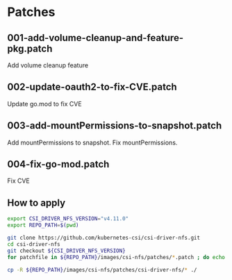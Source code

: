 # Patches

## 001-add-volume-cleanup-and-feature-pkg.patch

Add volume cleanup feature

## 002-update-oauth2-to-fix-CVE.patch

Update go.mod to fix CVE

## 003-add-mountPermissions-to-snapshot.patch

Add mountPermissions to snapshot. Fix mountPermissions.

## 004-fix-go-mod.patch

Fix CVE

## How to apply

```bash
export CSI_DRIVER_NFS_VERSION="v4.11.0"
export REPO_PATH=$(pwd)

git clone https://github.com/kubernetes-csi/csi-driver-nfs.git
cd csi-driver-nfs
git checkout ${CSI_DRIVER_NFS_VERSION}
for patchfile in ${REPO_PATH}/images/csi-nfs/patches/*.patch ; do echo "Apply ${patchfile} ... "; git apply ${patchfile}; done

cp -R ${REPO_PATH}/images/csi-nfs/patches/csi-driver-nfs/* ./
```
